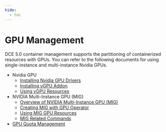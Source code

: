 ```yaml
---
hide:
  - toc
---
```


# GPU Management

DCE 5.0 container management supports the partitioning of containerized resources with GPUs. You can refer to the following documents for using single-instance and multi-instance Nvidia GPUs.

- Nvidia GPU
    - [Installing Nvidia GPU Drivers](./vgpu_driver.md)
    - [Installing vGPU Addon](./vgpu_addon.md)
    - [Using vGPU Resources](./vgpu_user.md)
- NVIDIA Multi-Instance GPU (MIG)
    - [Overview of NVIDIA Multi-Instance GPU (MIG)](./mig_index.md)
    - [Creating MIG with GPU Operator](./create_mig.md)
    - [Using MIG GPU Resources](./mig_usage.md)
    - [MIG Related Commands](./mig_command.md)
- [GPU Quota Management](./vgpu_quota.md)
